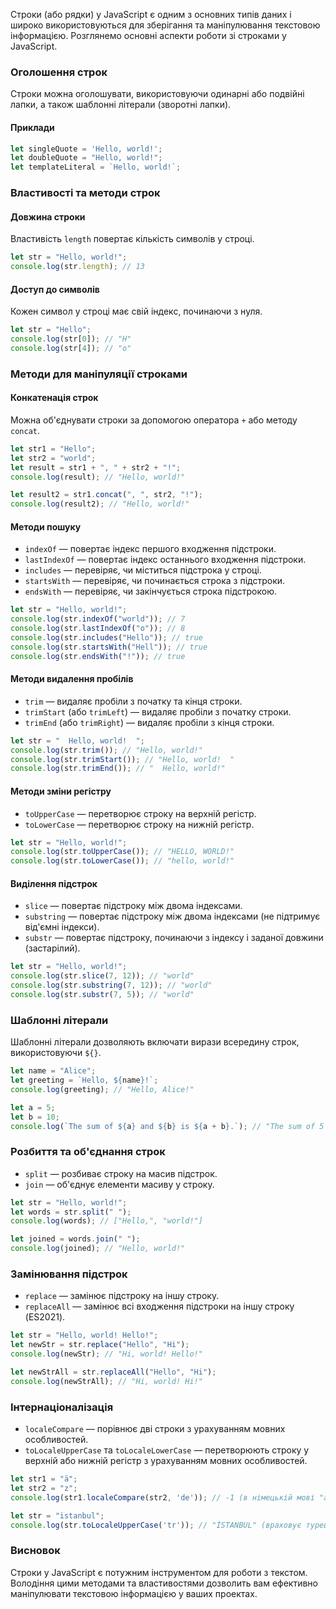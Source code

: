 Строки (або рядки) у JavaScript є одним з основних типів даних і широко використовуються для зберігання та маніпулювання текстовою інформацією. Розглянемо основні аспекти роботи зі строками у JavaScript.

### Оголошення строк

Строки можна оголошувати, використовуючи одинарні або подвійні лапки, а також шаблонні літерали (зворотні лапки).

#### Приклади

```javascript
let singleQuote = 'Hello, world!';
let doubleQuote = "Hello, world!";
let templateLiteral = `Hello, world!`;
```

### Властивості та методи строк

#### Довжина строки

Властивість `length` повертає кількість символів у строці.

```javascript
let str = "Hello, world!";
console.log(str.length); // 13
```

#### Доступ до символів

Кожен символ у строці має свій індекс, починаючи з нуля.

```javascript
let str = "Hello";
console.log(str[0]); // "H"
console.log(str[4]); // "o"
```

### Методи для маніпуляції строками

#### Конкатенація строк

Можна об'єднувати строки за допомогою оператора `+` або методу `concat`.

```javascript
let str1 = "Hello";
let str2 = "world";
let result = str1 + ", " + str2 + "!";
console.log(result); // "Hello, world!"

let result2 = str1.concat(", ", str2, "!");
console.log(result2); // "Hello, world!"
```

#### Методи пошуку

- `indexOf` — повертає індекс першого входження підстроки.
- `lastIndexOf` — повертає індекс останнього входження підстроки.
- `includes` — перевіряє, чи міститься підстрока у строці.
- `startsWith` — перевіряє, чи починається строка з підстроки.
- `endsWith` — перевіряє, чи закінчується строка підстрокою.

```javascript
let str = "Hello, world!";
console.log(str.indexOf("world")); // 7
console.log(str.lastIndexOf("o")); // 8
console.log(str.includes("Hello")); // true
console.log(str.startsWith("Hell")); // true
console.log(str.endsWith("!")); // true
```

#### Методи видалення пробілів

- `trim` — видаляє пробіли з початку та кінця строки.
- `trimStart` (або `trimLeft`) — видаляє пробіли з початку строки.
- `trimEnd` (або `trimRight`) — видаляє пробіли з кінця строки.

```javascript
let str = "  Hello, world!  ";
console.log(str.trim()); // "Hello, world!"
console.log(str.trimStart()); // "Hello, world!  "
console.log(str.trimEnd()); // "  Hello, world!"
```

#### Методи зміни регістру

- `toUpperCase` — перетворює строку на верхній регістр.
- `toLowerCase` — перетворює строку на нижній регістр.

```javascript
let str = "Hello, world!";
console.log(str.toUpperCase()); // "HELLO, WORLD!"
console.log(str.toLowerCase()); // "hello, world!"
```

#### Виділення підстрок

- `slice` — повертає підстроку між двома індексами.
- `substring` — повертає підстроку між двома індексами (не підтримує від'ємні індекси).
- `substr` — повертає підстроку, починаючи з індексу і заданої довжини (застарілий).

```javascript
let str = "Hello, world!";
console.log(str.slice(7, 12)); // "world"
console.log(str.substring(7, 12)); // "world"
console.log(str.substr(7, 5)); // "world"
```

### Шаблонні літерали

Шаблонні літерали дозволяють включати вирази всередину строк, використовуючи `${}`.

```javascript
let name = "Alice";
let greeting = `Hello, ${name}!`;
console.log(greeting); // "Hello, Alice!"

let a = 5;
let b = 10;
console.log(`The sum of ${a} and ${b} is ${a + b}.`); // "The sum of 5 and 10 is 15."
```

### Розбиття та об'єднання строк

- `split` — розбиває строку на масив підстрок.
- `join` — об'єднує елементи масиву у строку.

```javascript
let str = "Hello, world!";
let words = str.split(" ");
console.log(words); // ["Hello,", "world!"]

let joined = words.join(" ");
console.log(joined); // "Hello, world!"
```

### Замінювання підстрок

- `replace` — замінює підстроку на іншу строку.
- `replaceAll` — замінює всі входження підстроки на іншу строку (ES2021).

```javascript
let str = "Hello, world! Hello!";
let newStr = str.replace("Hello", "Hi");
console.log(newStr); // "Hi, world! Hello!"

let newStrAll = str.replaceAll("Hello", "Hi");
console.log(newStrAll); // "Hi, world! Hi!"
```

### Інтернаціоналізація

- `localeCompare` — порівнює дві строки з урахуванням мовних особливостей.
- `toLocaleUpperCase` та `toLocaleLowerCase` — перетворюють строку у верхній або нижній регістр з урахуванням мовних особливостей.

```javascript
let str1 = "ä";
let str2 = "z";
console.log(str1.localeCompare(str2, 'de')); // -1 (в німецькій мові "ä" йде перед "z")

let str = "istanbul";
console.log(str.toLocaleUpperCase('tr')); // "İSTANBUL" (враховує турецькі правила регістру)
```

### Висновок

Строки у JavaScript є потужним інструментом для роботи з текстом. Володіння цими методами та властивостями дозволить вам ефективно маніпулювати текстовою інформацією у ваших проектах.